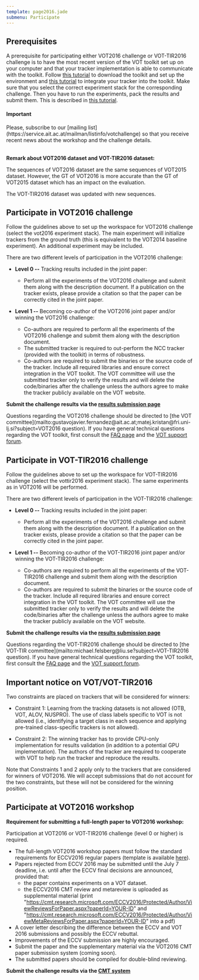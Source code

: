 ```yaml
---
template: page2016.jade
submenu: Participate
---
```


## Prerequisites

A prerequisite for participating either VOT2016 challenge or VOT-TIR2016 challenge is to have the most recent version of the VOT toolkit set up on your computer and that your tracker implementation is able to communicate with the toolkit. Follow [this tutorial](/howto/workspace.html) to download the toolkit and set up the environment and [this tutorial](/howto/integration.html) to integrate your tracker into the toolkit. Make sure that you select the correct experiment stack for the corresponding challenge. Then you have to run the experiments, pack the results and submit them. This is described in [this tutorial](/howto/perfeval.html).


<div class="alert alert-info" role="alert">
<div class="icon-left"><i class="glyphicon glyphicon-bullhorn hugeicon"></i></div><h4>Important</h4>
Please, subscribe to our [mailing list](https://service.ait.ac.at/mailman/listinfo/votchallenge) so that you receive recent news about the workshop and the challenge details.
</div>

<br>

**Remark about VOT2016 dataset and VOT-TIR2016 dataset:** 

The sequences of VOT2016 dataset are the same sequences of VOT2015 dataset. 
However, the GT of VOT2016 is more accurate than the GT of VOT2015 dataset which has an impact on the evaluation. 

The VOT-TIR2016 dataset was updated with new sequences. 

## Participate in VOT2016 challenge

Follow the guidelines above to set up the workspace for VOT2016 challenge (select the vot2016 experiment stack). The main experiment will initialize trackers from the ground truth (this is equivalent to the VOT2014 baseline experiment). An additional experiment may be included.

There are two different levels of participation in the VOT2016 challenge:

 * **Level 0 --** Tracking results included in the joint paper:
   * Perform all the experiments of the VOT2016 challenge and submit them along with the description document. If a publication on the tracker exists, please provide a citation so that the paper can be correctly cited in the joint paper.

 * **Level 1 --** Becoming co-author of the VOT2016 joint paper and/or winning the VOT2016 challenge:
   * Co-authors are required to perform all the experiments of the VOT2016 challenge and submit them along with the description document.
   * The submitted tracker is required to out-perform the NCC tracker (provided with the toolkit) in terms of robustness.
   * Co-authors are required to submit the binaries or the source code of the tracker. Include all required libraries and ensure correct integration in the VOT toolkit. The VOT committee will use the submitted tracker only to verify the results and will delete the code/binaries after the challenge unless the authors agree to make the tracker publicly available on the VOT website.

**Submit the challenge results via the [results submission page](submission_page.html)**

Questions regarding the VOT2016 challenge should be directed to [the VOT committee](mailto:&#103;&#117;&#115;&#116;&#97;&#118;&#111;&#106;&#97;&#118;&#105;&#101;&#114;&#46;&#102;&#101;&#114;&#110;&#97;&#110;&#100;&#101;&#122;&#64;&#97;&#105;&#116;&#46;&#97;&#99;&#46;&#97;&#116;&#59;&#109;&#97;&#116;&#101;&#106;&#46;&#107;&#114;&#105;&#115;&#116;&#97;&#110;&#64;&#102;&#114;&#105;&#46;&#117;&#110;&#105;&#45;&#108;&#106;&#46;&#115;&#105;?subject=VOT2016 question). If you have general technical questions regarding the VOT toolkit, first consult the [FAQ page](/howto/faq.html) and the [VOT support forum](https://groups.google.com/forum/?hl=en#!forum/votchallenge-help).

## Participate in VOT-TIR2016 challenge
Follow the guidelines above to set up the workspace for VOT-TIR2016 challenge (select the vottir2016 experiment stack). The same experiments as in VOT2016 will be performed.

There are two different levels of participation in the VOT-TIR2016 challenge:

 * **Level 0 --** Tracking results included in the joint paper:
   * Perform all the experiments of the VOT2016 challenge and submit them along with the description document. If a publication on the tracker exists, please provide a citation so that the paper can be correctly cited in the joint paper.

 * **Level 1 --** Becoming co-author of the VOT-TIR2016 joint paper and/or winning the VOT-TIR2016 challenge:
   * Co-authors are required to perform all the experiments of the VOT-TIR2016 challenge and submit them along with the description document.
   * Co-authors are required to submit the binaries or the source code of the tracker. Include all required libraries and ensure correct integration in the VOT toolkit. The VOT committee will use the submitted tracker only to verify the results and will delete the code/binaries after the challenge unless the authors agree to make the tracker publicly available on the VOT website.

**Submit the challenge results via the [results submission page](submission_page.html)**

Questions regarding the VOT-TIR2016 challenge should be directed to [the VOT-TIR committee](mailto:&#109;&#105;&#99;&#104;&#97;&#101;&#108;&#46;&#102;&#101;&#108;&#115;&#98;&#101;&#114;&#103;&#64;&#108;&#105;&#117;&#46;&#115;&#101;?subject=VOT-TIR2016 question). If you have general technical questions regarding the VOT toolkit, first consult the [FAQ page](/howto/faq.html) and the [VOT support forum](https://groups.google.com/forum/?hl=en#!forum/votchallenge-help).


## Important notice on VOT/VOT-TIR2016

Two constraints are placed on trackers that will be considered for winners:

 * Constraint 1: Learning from the tracking datasets is not allowed (OTB, VOT, ALOV, NUSPRO). The use of class labels specific to VOT is not allowed (i.e., identifying a target class in each sequence and applying pre-trained class-specific trackers is not allowed).  
 
 * Constraint 2: The winning tracker has to provide CPU-only implementation for results validation (in addition to a potential GPU implementation). The authors of the tracker are required to cooperate with VOT to help run the tracker and reproduce the results.
 
Note that Constraints 1 and 2 apply only to the trackers that are considered for winners of VOT2016. We will accept submissions that do not account for the two constraints, but these will not be considered for the winning position.

## Participate at VOT2016 workshop

**Requirement for submitting a full-length paper to VOT2016 workshop:**

Participation at VOT2016 or VOT-TIR2016 challenge (level 0 or higher) is required. 

 * The full-length VOT2016 workshop papers must follow the standard requirements for ECCV2016 regular papers (template is available [here](vot2016_authorkit.zip)). 
 * Papers rejected from ECCV 2016 may be submitted until the July 7 deadline,
  i.e. until after the ECCV final decisions are announced, provided that:
    * the paper contains experiments on a VOT dataset.
    * the ECCV2016 CMT review and metareview is uploaded as supplemental material 
      (print "https://cmt.research.microsoft.com/ECCV2016/Protected/Author/ViewReviewsForPaper.aspx?paperId=YOUR-ID"
      and "https://cmt.research.microsoft.com/ECCV2016/Protected/Author/ViewMetaReviewsForPaper.aspx?paperId=YOUR-ID"
      into a pdf)
 * A cover letter describing the difference between the ECCV and VOT 2016 submissions and possibly the ECCV rebuttal.
 * Improvements of the ECCV submission are highly encouraged.
 * Submit the paper and the supplementary material via the VOT2016 CMT paper submission system (coming soon). 
 * The submitted papers should be compiled for double-blind reviewing.

**Submit the challenge results via the [CMT system](https://cmt3.research.microsoft.com/VOT2016)**
